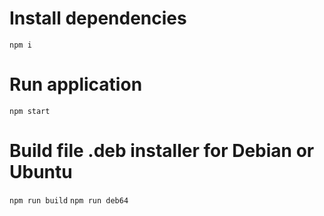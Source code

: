 # Install dependencies

  `npm i`

# Run application

  `npm start`

# Build file .deb installer for Debian or Ubuntu

  `npm run build`
  `npm run deb64`